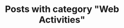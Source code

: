 ---
layout: categorypage
title: Posts with category "Web Activities"
tag: Web Activities
slug: web-activities
categories: [Web Activities]
permalink: /progress/category/web-activities
robots: noindex
---